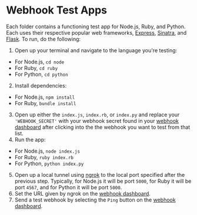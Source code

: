 # Webhook Test Apps

Each folder contains a functioning test app for Node.js, Ruby, and Python. Each uses their respective popular web frameworks, [Express](https://expressjs.com/), [Sinatra](http://www.sinatrarb.com/), and [Flask](http://flask.pocoo.org/). To run, do the following:

1. Open up your terminal and navigate to the language you're testing:
  - For Node.js, `cd node`
  - For Ruby, `cd ruby`
  - For Python, `cd python`
2. Install dependencies:
  - For Node.js, `npm install`
  - For Ruby, `bundle install`
3. Open up either the `index.js`, `index.rb`, or `index.py` and replace your `'WEBHOOK_SECRET'` with your webhook secret found in your [webhook dashboard](https://app.usebutton.com/webhooks) after clicking into the the webhook you want to test from that list.
4. Run the app:
  - For Node.js, `node index.js`
  - For Ruby, `ruby index.rb`
  - For Python, `python index.py`
5. Open up a local tunnel using [ngrok](https://ngrok.com/) to the local port specified after the previous step. Typically, for Node.js it will be port `5000`, for Ruby it will be port `4567`, and for Python it will be port `5000`.
6. Set the URL given by ngrok on the [webhook dashboard](https://app.usebutton.com/webhooks).
7. Send a test webhook by selecting the `Ping` button on the [webhook dashboard](https://app.usebutton.com/webhooks).
